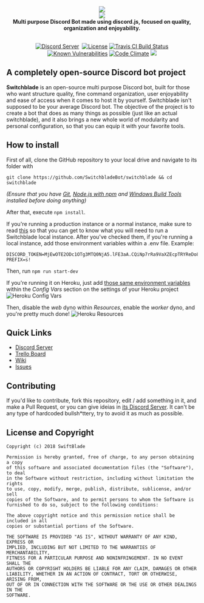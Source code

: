 
<div align="center">
  <img src="http://i.join-my.stream/Untitled-1.png"><br>
  <img src="http://i.join-my.stream/Untitled-2.png"><br>
  <b>Multi purpose Discord Bot made using discord.js, focused on quality, organization and enjoyability.</b><br><br>

  <p>
    <a href="https://discord.gg/PwWJRsc" target="_blank"><img src="https://img.shields.io/badge/dynamic/json.svg?label=chat%20on%20discord&colorB=7289DA&url=https%3A%2F%2Fdiscordapp.com%2Fapi%2Fservers%2F445203868624748555%2Fembed.json&query=%24.members.length&suffix=%20online" alt="Discord Server"/></a>
    <a href="https://discordapp.com/api/oauth2/authorize?client_id=445277324175474689&permissions=0&scope=bot" target="_blank"><img
    src="https://img.shields.io/badge/invite-to%20your%20Discord%20server-7289da.svg" alt "Invite Switchblade"></a>
    <a href="https://github.com/SwitchbladeBot/switchblade/blob/master/LICENSE" target="_blank"><img src="https://img.shields.io/github/license/SwitchbladeBot/switchblade.svg" alt="License"/></a>
    <a href="https://travis-ci.org/SwitchbladeBot/switchblade" target="_blank"><img src="https://api.travis-ci.org/SwitchbladeBot/switchblade.svg" alt="Travis CI Build Status"/></a>
    <a href="https://snyk.io/test/github/SwitchbladeBot/switchblade" target="_blank"><img src="https://snyk.io/test/github/SwitchbladeBot/switchblade/badge.svg" alt="Known Vulnerabilities"/></a>
    <a href="https://codeclimate.com/github/SwitchbladeBot/switchblade" target="_blank"><img src="https://img.shields.io/codeclimate/maintainability/SwitchbladeBot/switchblade.svg" alt="Code Climate"/></a>
    <a title="Crowdin" target="_blank" href="https://crowdin.com/project/switchblade"><img src="https://d322cqt584bo4o.cloudfront.net/switchblade/localized.svg"></a>
  </p>
</div>

## A completely open-source Discord bot project
**Switchblade** is an open-source multi purpose Discord bot, built for those who want structure quality, fine command organization, user enjoyability and ease of access when it comes to host it by yourself. Switchblade isn't supposed to be your average Discord bot. The objective of the project is to create a bot that does as many things as possible (just like an actual switchblade), and it also brings a new whole world of modularity and personal configuration, so that you can equip it with your favorite tools.

## How to install
First of all, clone the GitHub repository to your local drive and navigate to its folder with
```shell
git clone https://github.com/SwitchbladeBot/switchblade && cd switchblade
```
*(Ensure that you have [Git](http://git-scm.com/downloads), [Node.js with npm](https://nodejs.org/en/download/) and [Windows Build Tools](https://www.npmjs.com/package/windows-build-tools) installed before doing anything)*

After that, execute ```npm install```.

If you're running a production instance or a normal instance, make sure to read [this](https://github.com/SwitchbladeBot/switchblade/wiki/Environment-Variables) so that you can get to know what you will need to run a Switchblade local instance.
After you've checked them, if you're running a local instance, add those environment variables within a .env file. Example:
```
DISCORD_TOKEN=MjEwOTE2ODc1OTg3MTQ0NjA5.lFE3aA.CQiNp7rRa9VaXZEcpTRYReDo8UP
PREFIX=s!
```
Then, run ```npm run start-dev```

If you're running it on Heroku, just add [those same environment variables](https://github.com/SwitchbladeBot/switchblade/wiki/Environment-Variables) within the *Config Vars* section on the settings of your Heroku project ![Heroku Config Vars](http://i.join-my.stream/anBu07W.png)

Then, disable the *web* dyno within *Resources*, enable the *worker* dyno, and you're pretty much done! ![Heroku Resources](http://i.join-my.stream/ld8SQbi.png)

## Quick Links
* [Discord Server](https://discord.gg/PwWJRsc)
* [Trello Board](https://trello.com/b/cGBRYZhu/switchblade)
* [Wiki](https://github.com/SwitchbladeBot/switchblade/wiki)
* [Issues](https://github.com/SwitchbladeBot/switchblade/issues)

## Contributing
If you'd like to contribute, fork this repository, edit / add something in it, and make a Pull Request, or you can give ideias in [its Discord Server](https://discord.gg/PwWJRsc). It can't be any type of hardcoded bullsh*ttery, try to avoid it as much as possible.

## License and Copyright
```
Copyright (c) 2018 SwiftBlade

Permission is hereby granted, free of charge, to any person obtaining a copy
of this software and associated documentation files (the "Software"), to deal
in the Software without restriction, including without limitation the rights
to use, copy, modify, merge, publish, distribute, sublicense, and/or sell
copies of the Software, and to permit persons to whom the Software is
furnished to do so, subject to the following conditions:

The above copyright notice and this permission notice shall be included in all
copies or substantial portions of the Software.

THE SOFTWARE IS PROVIDED "AS IS", WITHOUT WARRANTY OF ANY KIND, EXPRESS OR
IMPLIED, INCLUDING BUT NOT LIMITED TO THE WARRANTIES OF MERCHANTABILITY,
FITNESS FOR A PARTICULAR PURPOSE AND NONINFRINGEMENT. IN NO EVENT SHALL THE
AUTHORS OR COPYRIGHT HOLDERS BE LIABLE FOR ANY CLAIM, DAMAGES OR OTHER
LIABILITY, WHETHER IN AN ACTION OF CONTRACT, TORT OR OTHERWISE, ARISING FROM,
OUT OF OR IN CONNECTION WITH THE SOFTWARE OR THE USE OR OTHER DEALINGS IN THE
SOFTWARE.
```
